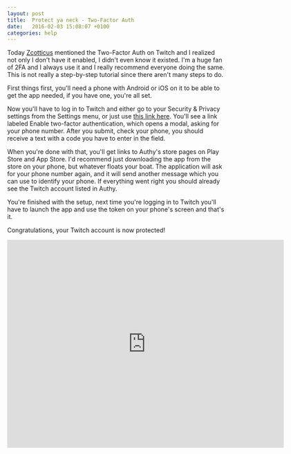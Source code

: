 ```yaml
---
layout: post
title:  Protect ya neck - Two-Factor Auth
date:   2016-02-03 15:08:07 +0100
categories: help
---
```

Today [Zcotticus](http://twitch.tv/zcotticus) mentioned the Two-Factor Auth on Twitch
and I realized not only I don't have it enabled, I didn't even know it existed. I'm
a huge fan of 2FA and I always use it and I really recommend everyone doing the same.
This is not really a step-by-step tutorial since there aren't many steps to do.

First things first, you'll need a phone with Android or iOS on it to be able to get
the app needed, if you have one, you're all set.

Now you'll have to log in to Twitch and either go to your Security & Privacy settings
from the Settings menu, or just use [this link here](https://secure.twitch.tv/settings/security).
You'll see a link labeled Enable two-factor authentication, which opens a modal, asking
for your phone number. After you submit, check your phone, you should receive a text
with a code you have to enter in the field.

When you're done with that, you'll get links to Authy's store pages on Play Store and App
Store. I'd recommend just downloading the app from the store on your phone, but whatever
floats your boat. The application will ask for your phone number again, and it will send
another message which you can use to identify your phone. If everything went right
you should already see the Twitch account listed in Authy.

You're finished with the setup, next time you're logging in to Twitch you'll have to launch
the app and use the token on your phone's screen and that's it.

Congratulations, your Twitch account is now protected!

<iframe width="640" height="480" src="https://www.youtube.com/embed/HpQmFfdYFzY" frameborder="0"></iframe>
